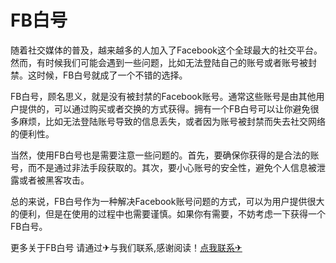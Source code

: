 # FB白号

随着社交媒体的普及，越来越多的人加入了Facebook这个全球最大的社交平台。然而，有时候我们可能会遇到一些问题，比如无法登陆自己的账号或者账号被封禁。这时候，FB白号就成了一个不错的选择。

FB白号，顾名思义，就是没有被封禁的Facebook账号。通常这些账号是由其他用户提供的，可以通过购买或者交换的方式获得。拥有一个FB白号可以让你避免很多麻烦，比如无法登陆账号导致的信息丢失，或者因为账号被封禁而失去社交网络的便利性。

当然，使用FB白号也是需要注意一些问题的。首先，要确保你获得的是合法的账号，而不是通过非法手段获取的。其次，要小心账号的安全性，避免个人信息被泄露或者被黑客攻击。

总的来说，FB白号作为一种解决Facebook账号问题的方式，可以为用户提供很大的便利，但是在使用的过程中也需要谨慎。如果你有需要，不妨考虑一下获得一个FB白号。

更多关于FB白号 请通过✈与我们联系,感谢阅读！[点我联系✈](https://www.G208.com)
